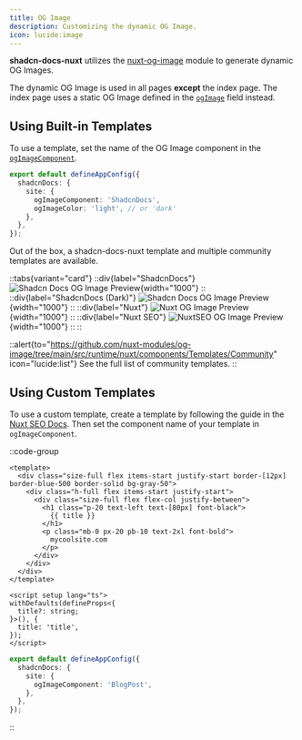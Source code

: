 ```yaml
---
title: OG Image
description: Customizing the dynamic OG Image.
icon: lucide:image
---
```


**shadcn-docs-nuxt** utilizes the [nuxt-og-image](https://nuxtseo.com/og-image/getting-started/installation) module to generate dynamic OG Images.

The dynamic OG Image is used in all pages **except** the index page. The index page uses a static OG Image defined in the [`ogImage`](/api/configuration/shadcn-docs#site) field instead.

## Using Built-in Templates

To use a template, set the name of the OG Image component in the [`ogImageComponent`](/api/configuration/shadcn-docs#site).

```ts [app.config.ts]
export default defineAppConfig({
  shadcnDocs: {
    site: {
      ogImageComponent: 'ShadcnDocs',
      ogImageColor: 'light', // or 'dark'
    },
  },
});
```

Out of the box, a shadcn-docs-nuxt template and multiple community templates are available.

::tabs{variant="card"}
  ::div{label="ShadcnDocs"}
    ![Shadcn Docs OG Image Preview](/og-shadcn-docs.png){width="1000"}
  ::
  ::div{label="ShadcnDocs (Dark)"}
    ![Shadcn Docs OG Image Preview](/og-shadcn-docs-dark.png){width="1000"}
  ::
  ::div{label="Nuxt"}
    ![Nuxt OG Image Preview](/og-nuxt.png){width="1000"}
  ::
  ::div{label="Nuxt SEO"}
    ![NuxtSEO OG Image Preview](/og-nuxt-seo.png){width="1000"}
  ::
::

::alert{to="https://github.com/nuxt-modules/og-image/tree/main/src/runtime/nuxt/components/Templates/Community" icon="lucide:list"}
See the full list of community templates.
::

## Using Custom Templates

To use a custom template, create a template by following the guide in the [Nuxt SEO Docs](https://nuxtseo.com/og-image/getting-started/getting-familar-with-nuxt-og-image#_1-create-your-template-component). Then set the component name of your template in `ogImageComponent`.

::code-group
```vue [components/OgImage/BlogPost.vue]
<template>
  <div class="size-full flex items-start justify-start border-[12px] border-blue-500 border-solid bg-gray-50">
    <div class="h-full flex items-start justify-start">
      <div class="size-full flex flex-col justify-between">
        <h1 class="p-20 text-left text-[80px] font-black">
          {{ title }}
        </h1>
        <p class="mb-0 px-20 pb-10 text-2xl font-bold">
          mycoolsite.com
        </p>
      </div>
    </div>
  </div>
</template>

<script setup lang="ts">
withDefaults(defineProps<{
  title?: string;
}>(), {
  title: 'title',
});
</script>
```

```ts [app.config.ts]
export default defineAppConfig({
  shadcnDocs: {
    site: {
      ogImageComponent: 'BlogPost',
    },
  },
});
```
::
